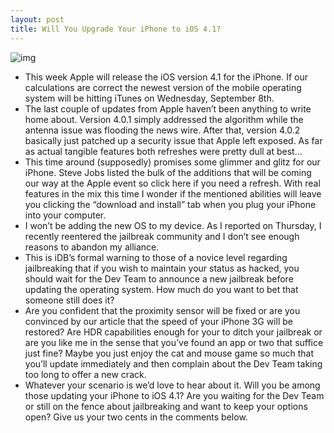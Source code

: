 ```yaml
---
layout: post
title: Will You Upgrade Your iPhone to iOS 4.1?
---
```

![img](http://media.idownloadblog.com/wp-content/uploads/2010/09/ios4.1-500x332.jpg)
* This week Apple will release the iOS version 4.1 for the iPhone. If our calculations are correct the newest version of the mobile operating system will be hitting iTunes on Wednesday, September 8th.
* The last couple of updates from Apple haven’t been anything to write home about. Version 4.0.1 simply addressed the algorithm while the antenna issue was flooding the news wire. After that, version 4.0.2 basically just patched up a security issue that Apple left exposed. As far as actual tangible features both refreshes were pretty dull at best…
* This time around (supposedly) promises some glimmer and glitz for our iPhone. Steve Jobs listed the bulk of the additions that will be coming our way at the Apple event so click here if you need a refresh. With real features in the mix this time I wonder if the mentioned abilities will leave you clicking the “download and install” tab when you plug your iPhone into your computer.
* I won’t be adding the new OS to my device. As I reported on Thursday, I recently reentered the jailbreak community and I don’t see enough reasons to abandon my alliance.
* This is iDB’s formal warning to those of a novice level regarding jailbreaking that if you wish to maintain your status as hacked, you should wait for the Dev Team to announce a new jailbreak before updating the operating system. How much do you want to bet that someone still does it?
* Are you confident that the proximity sensor will be fixed or are you convinced by our article that the speed of your iPhone 3G will be restored? Are HDR capabilities enough for your to ditch your jailbreak or are you like me in the sense that you’ve found an app or two that suffice just fine? Maybe you just enjoy the cat and mouse game so much that you’ll update immediately and then complain about the Dev Team taking too long to offer a new crack.
* Whatever your scenario is we’d love to hear about it. Will you be among those updating your iPhone to iOS 4.1? Are you waiting for the Dev Team or still on the fence about jailbreaking and want to keep your options open? Give us your two cents in the comments below.

